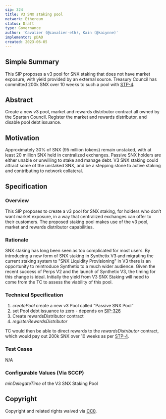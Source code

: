 ```yaml
---
sip: 324
title: V3 SNX staking pool
network: Ethereum
status: Draft
type: Governance
author: 'Cavalier (@cavalier-eth), Kain (@kaiynne)'
implementor: pDAO
created: 2023-06-05
---
```


<!--You can leave these HTML comments in your merged SIP and delete the visible duplicate text guides, they will not appear and may be helpful to refer to if you edit it again. This is the suggested template for new SIPs. Note that an SIP number will be assigned by an editor. When opening a pull request to submit your SIP, please use an abbreviated title in the filename, `sip-draft_title_abbrev.md`. The title should be 44 characters or less.-->

## Simple Summary

<!--"If you can't explain it simply, you don't understand it well enough." Simply describe the outcome the proposed changes intends to achieve. This should be non-technical and accessible to a casual community member.-->

This SIP proposes a v3 pool for SNX staking that does not have market exposure, with yield provided by an external source. Treasury Council has committed 200k SNX over 10 weeks to such a pool with [STP-4](https://sips.synthetix.io/stps/stp-4/).

## Abstract

<!--A short (~200 word) description of the proposed change, the abstract should clearly describe the proposed change. This is what *will* be done if the SIP is implemented, not *why* it should be done or *how* it will be done. If the SIP proposes deploying a new contract, write, "we propose to deploy a new contract that will do x".-->

Create a new v3 pool, market and rewards distributor contract all owned by the Spartan Council. Register the market and rewards distributor, and disable pool debt issuance.

## Motivation

<!--This is the problem statement. This is the *why* of the SIP. It should clearly explain *why* the current state of the protocol is inadequate.  It is critical that you explain *why* the change is needed, if the SIP proposes changing how something is calculated, you must address *why* the current calculation is inaccurate or wrong. This is not the place to describe how the SIP will address the issue!-->

Approximately 30% of SNX (95 million tokens) remain unstaked, with at least 20 million SNX held in centralized exchanges. Passive SNX holders are either unable or unwilling to stake and manage debt. V3 SNX staking could attract some of the unstaked SNX, and be a stepping stone to active staking and contributing to network collateral.

## Specification

<!--The specification should describe the syntax and semantics of any new feature, there are five sections
1. Overview
2. Rationale
3. Technical Specification
4. Test Cases
5. Configurable Values
-->

### Overview

<!--This is a high level overview of *how* the SIP will solve the problem. The overview should clearly describe how the new feature will be implemented.-->

This SIP proposes to create a v3 pool for SNX staking, for holders who don’t want market exposure, in a way that centralized exchanges can offer to their customers. The proposed staking pool makes use of the v3 pool, market and rewards distributor capabilities.

### Rationale

<!--This is where you explain the reasoning behind how you propose to solve the problem. Why did you propose to implement the change in this way, what were the considerations and trade-offs. The rationale fleshes out what motivated the design and why particular design decisions were made. It should describe alternate designs that were considered and related work. The rationale may also provide evidence of consensus within the community, and should discuss important objections or concerns raised during discussion.-->

SNX staking has long been seen as too complicated for most users. By introducing a new form of SNX staking in Synthetix V3 and migrating the current staking system to "SNX Liquidity Provisioning" in V3 there is an opportunity to reintroduce Synthetix to a much wider audience. Given the recent success of Perps V2 and the launch of Synthetix V3, the timing for this change is ideal. Initially the yield from V3 SNX Staking will need to come from the TC to assess the viability of this pool.

### Technical Specification

<!--The technical specification should outline the public API of the changes proposed. That is, changes to any of the interfaces Synthetix currently exposes or the creations of new ones.-->

1. *createPool* create a new v3 Pool called “Passive SNX Pool”
2. set Pool debt issuance to zero - depends on [SIP-326](https://sips.synthetix.io/sips/sip-326/)
3. Create rewardsDistributor contract
4. *registerRewardsDistributor* 

TC would then be able to direct rewards to the *rewardsDistributor* contract, which would pay out 200k SNX over 10 weeks as per [STP-4](https://sips.synthetix.io/stps/stp-4/).

### Test Cases

<!--Test cases for an implementation are mandatory for SIPs but can be included with the implementation..-->

N/A

### Configurable Values (Via SCCP)

<!--Please list all values configurable via SCCP under this implementation.-->

_minDelegateTime_ of the V3 SNX Staking Pool

## Copyright

Copyright and related rights waived via [CC0](https://creativecommons.org/publicdomain/zero/1.0/).
